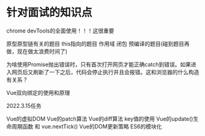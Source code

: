 # 针对面试的知识点

chrome devTools的全面使用！！！这很重要

原型原型链有关的题目 this指向的题目 作用域 闭包 预编译的题目(碰到题目再做，现在做太浪费时间了)

为啥使用Promise抛出错误时，只有首次打开网页才能正确catch到错误。如果进入网页后又刷新了一下之后，代码会停止执行并且会报错。这和浏览器的什么构造有关系？

Vue双向绑定的使用和原理

2022.3.15任务

Vue的虚拟DOM Vue的patch算法 Vue的diff算法 key值的使用
Vue的update()生命周期函数 和 vue.nextTick()
Vue的DOM更新策略
ES6的模块化

